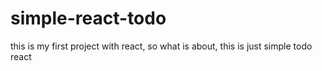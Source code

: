 # simple-react-todo
this is my first project with react, so what is about, this is just simple todo react
